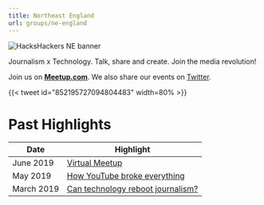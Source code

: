 ```yaml
---
title: Northeast England
url: groups/ne-england
---
```


![HacksHackers NE banner](https://pbs.twimg.com/profile_banners/1083426980643647488/1548231488/1500x500)

Journalism x Technology. Talk, share and create. Join the media revolution!

Join us on **[Meetup.com](https://www.meetup.com/Hacks-Hackers-NE-England/)**. We also share our events on [Twitter](https://twitter.com/hackshackersne?lang=en).

{{< tweet id="852195727094804483" width=80% >}}

# Past Highlights

| **Date**  | **Highlight** |  
|-----------|---------------|  
| June 2019 | [Virtual Meetup](https://twitter.com/HacksHackersNE/status/1133439300857683979) |
| May 2019 | [How YouTube broke everything](https://www.meetup.com/Hacks-Hackers-NE-England/events/260861927/) |   
| March 2019 | [Can technology reboot journalism?](https://www.meetup.com/Hacks-Hackers-NE-England/events/259191302/) |
